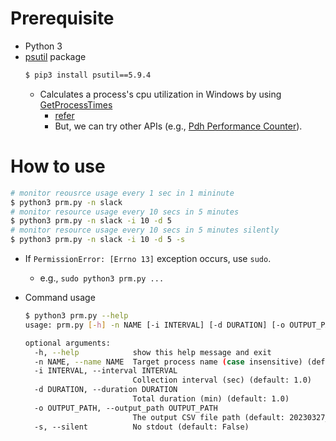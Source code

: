 # Prerequisite
- Python 3
- [psutil](https://psutil.readthedocs.io/en/latest/) package
  ```bash
  $ pip3 install psutil==5.9.4
  ```
  - Calculates a process's cpu utilization in Windows by using [GetProcessTimes](https://learn.microsoft.com/en-us/windows/win32/api/processthreadsapi/nf-processthreadsapi-getprocesstimes)
    - [refer](https://learn.microsoft.com/en-us/answers/questions/1000290/how-is-the-process-cpu-usage-in-task-manager-calcu)
    - But, we can try other APIs (e.g., [Pdh Performance Counter](https://learn.microsoft.com/en-us/answers/questions/69560/msdn-forum-cpu-usage-caculated-by-windows-api-is-n)).

# How to use
```bash
# monitor reousrce usage every 1 sec in 1 mininute
$ python3 prm.py -n slack
# monitor resource usage every 10 secs in 5 minutes
$ python3 prm.py -n slack -i 10 -d 5
# monitor resource usage every 10 secs in 5 minutes silently
$ python3 prm.py -n slack -i 10 -d 5 -s
```
- If `PermissionError: [Errno 13]` exception occurs, use `sudo`.
  - e.g., `sudo python3 prm.py ...`

- Command usage
  ```bash
  $ python3 prm.py --help
  usage: prm.py [-h] -n NAME [-i INTERVAL] [-d DURATION] [-o OUTPUT_PATH] [-s]
  
  optional arguments:
    -h, --help            show this help message and exit
    -n NAME, --name NAME  Target process name (case insensitive) (default: None)
    -i INTERVAL, --interval INTERVAL
                          Collection interval (sec) (default: 1.0)
    -d DURATION, --duration DURATION
                          Total duration (min) (default: 1.0)
    -o OUTPUT_PATH, --output_path OUTPUT_PATH
                          The output CSV file path (default: 20230327_012916.csv)
    -s, --silent          No stdout (default: False)
  ```
